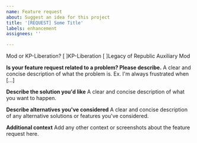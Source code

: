 ```yaml
---
name: Feature request
about: Suggest an idea for this project
title: '[REQUEST] Some Title'
labels: enhancement
assignees: ''

---
```


Mod or KP-Liberation?
[ ]KP-Liberation
[ ]Legacy of Republic Auxiliary Mod

**Is your feature request related to a problem? Please describe.**
A clear and concise description of what the problem is. Ex. I'm always frustrated when [...]

**Describe the solution you'd like**
A clear and concise description of what you want to happen.

**Describe alternatives you've considered**
A clear and concise description of any alternative solutions or features you've considered.

**Additional context**
Add any other context or screenshots about the feature request here.
